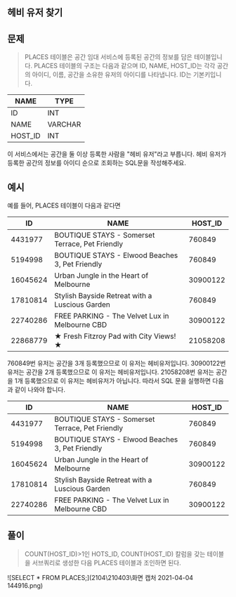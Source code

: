 ## 헤비 유저 찾기

## 문제
>PLACES 테이블은 공간 임대 서비스에 등록된 공간의 정보를 담은 테이블입니다. PLACES 테이블의 구조는 다음과 같으며 ID, NAME, HOST_ID는 각각 공간의 아이디, 이름, 공간을 소유한 유저의 아이디를 나타냅니다. ID는 기본키입니다.
>
| NAME    | TYPE    |
| ------- | ------- |
| ID      | INT     |
| NAME    | VARCHAR |
| HOST_ID | INT     |
>
이 서비스에서는 공간을 둘 이상 등록한 사람을 "헤비 유저"라고 부릅니다. 헤비 유저가 등록한 공간의 정보를 아이디 순으로 조회하는 SQL문을 작성해주세요.

## 예시
예를 들어, PLACES 테이블이 다음과 같다면

| ID       | NAME                                            | HOST_ID  |
| -------- | ----------------------------------------------- | -------- |
| 4431977  | BOUTIQUE STAYS - Somerset Terrace, Pet Friendly | 760849   |
| 5194998  | BOUTIQUE STAYS - Elwood Beaches 3, Pet Friendly | 760849   |
| 16045624 | Urban Jungle in the Heart of Melbourne          | 30900122 |
| 17810814 | Stylish Bayside Retreat with a Luscious Garden  | 760849   |
| 22740286 | FREE PARKING - The Velvet Lux in Melbourne CBD  | 30900122 |
| 22868779 | ★ Fresh Fitzroy Pad with City Views! ★          | 21058208 |
>
760849번 유저는 공간을 3개 등록했으므로 이 유저는 헤비유저입니다.
30900122번 유저는 공간을 2개 등록했으므로 이 유저는 헤비유저입니다.
21058208번 유저는 공간을 1개 등록했으므로 이 유저는 헤비유저가 아닙니다.
따라서 SQL 문을 실행하면 다음과 같이 나와야 합니다.
>
| ID       | NAME                                            | HOST_ID  |
| -------- | ----------------------------------------------- | -------- |
| 4431977  | BOUTIQUE STAYS - Somerset Terrace, Pet Friendly | 760849   |
| 5194998  | BOUTIQUE STAYS - Elwood Beaches 3, Pet Friendly | 760849   |
| 16045624 | Urban Jungle in the Heart of Melbourne          | 30900122 |
| 17810814 | Stylish Bayside Retreat with a Luscious Garden  | 760849   |
| 22740286 | FREE PARKING - The Velvet Lux in Melbourne CBD  | 30900122 |



## 풀이
> COUNT(HOST_ID)>1인 HOTS_ID, COUNT(HOST_ID) 칼럼을 갖는 테이블을 서브쿼리로 생성한 다음
 PLACES 테이블과 조인하면 된다.

 ![SELECT * FROM PLACES;](2104\210403\화면 캡처 2021-04-04 144916.png)